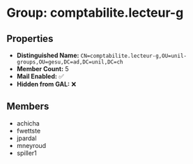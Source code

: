# Group: comptabilite.lecteur-g

## Properties

- **Distinguished Name:** `CN=comptabilite.lecteur-g,OU=unil-groups,OU=gesu,DC=ad,DC=unil,DC=ch`
- **Member Count:** 5
- **Mail Enabled:** ✅
- **Hidden from GAL:** ❌

## Members

- achicha
- fwettste
- jpardal
- mneyroud
- spiller1

